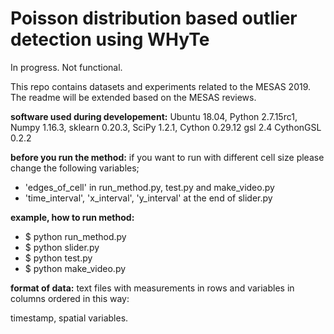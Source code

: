 # Poisson distribution based outlier detection using WHyTe

In progress. Not functional.

This repo contains datasets and experiments related to the MESAS 2019.
The readme will be extended based on the MESAS reviews.


**software used during developement:**
Ubuntu 18.04,
Python 2.7.15rc1,
Numpy 1.16.3,
sklearn 0.20.3,
SciPy 1.2.1,
Cython 0.29.12
gsl 2.4
CythonGSL 0.2.2

**before you run the method:**
if you want to run with different cell size please change the following variables; 
* 'edges_of_cell' in run_method.py, test.py and make_video.py
* 'time_interval', 'x_interval', 'y_interval' at the end of slider.py

**example, how to run method:**
- $ python run_method.py
- $ python slider.py
- $ python test.py
- $ python make_video.py


**format of data:**
text files with measurements in rows and variables in columns ordered in this way:

timestamp,
spatial variables.


